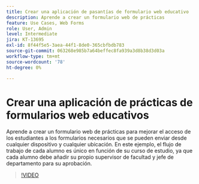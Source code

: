 ```yaml
---
title: Crear una aplicación de pasantías de formulario web educativo
description: Aprende a crear un formulario web de prácticas
feature: Use Cases, Web Forms
role: User, Admin
level: Intermediate
jira: KT-13695
exl-id: 8f44f5e5-3aea-44f1-8de0-365cbfbdb783
source-git-commit: 063268e985b7a64beffec8fa939a3d8b38d3d03a
workflow-type: tm+mt
source-wordcount: '78'
ht-degree: 0%

---
```


# Crear una aplicación de prácticas de formularios web educativos

Aprende a crear un formulario web de prácticas para mejorar el acceso de los estudiantes a los formularios necesarios que se pueden enviar desde cualquier dispositivo y cualquier ubicación. En este ejemplo, el flujo de trabajo de cada alumno es único en función de su curso de estudio, ya que cada alumno debe añadir su propio supervisor de facultad y jefe de departamento para su aprobación.

>[!VIDEO](https://video.tv.adobe.com/v/3421853?quality=12&learn=on&hidetitle=true)
